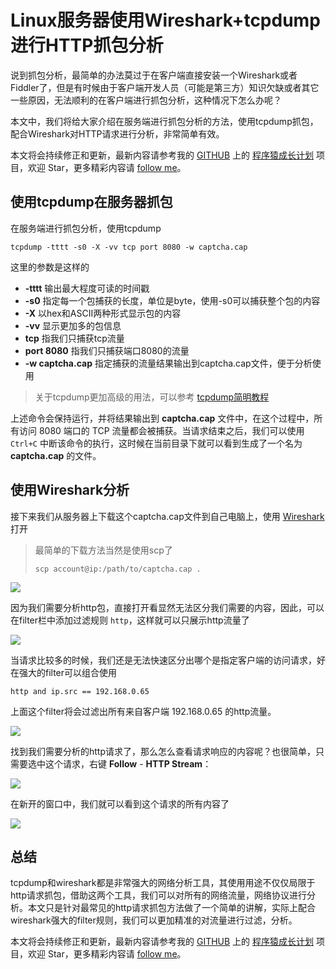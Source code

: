 # Linux服务器使用Wireshark+tcpdump进行HTTP抓包分析

说到抓包分析，最简单的办法莫过于在客户端直接安装一个Wireshark或者Fiddler了，但是有时候由于客户端开发人员（可能是第三方）知识欠缺或者其它一些原因，无法顺利的在客户端进行抓包分析，这种情况下怎么办呢？

本文中，我们将给大家介绍在服务端进行抓包分析的方法，使用tcpdump抓包，配合Wireshark对HTTP请求进行分析，非常简单有效。

本文将会持续修正和更新，最新内容请参考我的 [GITHUB](https://github.com/mylxsw) 上的 [程序猿成长计划](https://github.com/mylxsw/growing-up) 项目，欢迎 Star，更多精彩内容请 [follow me](https://github.com/mylxsw)。

## 使用tcpdump在服务器抓包

在服务端进行抓包分析，使用tcpdump

    tcpdump -tttt -s0 -X -vv tcp port 8080 -w captcha.cap

这里的参数是这样的

- **-tttt** 输出最大程度可读的时间戳
- **-s0** 指定每一个包捕获的长度，单位是byte，使用-s0可以捕获整个包的内容
- **-X** 以hex和ASCII两种形式显示包的内容
- **-vv** 显示更加多的包信息
- **tcp** 指我们只捕获tcp流量
- **port 8080** 指我们只捕获端口8080的流量
- **-w captcha.cap** 指定捕获的流量结果输出到captcha.cap文件，便于分析使用

> 关于tcpdump更加高级的用法，可以参考 [tcpdump简明教程][tcpdump-tutorial]

上述命令会保持运行，并将结果输出到 **captcha.cap** 文件中，在这个过程中，所有访问 8080 端口的 TCP 流量都会被捕获。当请求结束之后，我们可以使用 `Ctrl+C` 中断该命令的执行，这时候在当前目录下就可以看到生成了一个名为 **captcha.cap** 的文件。

## 使用Wireshark分析

接下来我们从服务器上下载这个captcha.cap文件到自己电脑上，使用 [Wireshark][wireshark] 打开

> 最简单的下载方法当然是使用scp了
> 
>     scp account@ip:/path/to/captcha.cap .

![](https://oayrssjpa.qnssl.com/15317212624721.jpg)

因为我们需要分析http包，直接打开看显然无法区分我们需要的内容，因此，可以在filter栏中添加过滤规则 `http`，这样就可以只展示http流量了

![](https://oayrssjpa.qnssl.com/15317213481535.jpg)

当请求比较多的时候，我们还是无法快速区分出哪个是指定客户端的访问请求，好在强大的filter可以组合使用

    http and ip.src == 192.168.0.65    

上面这个filter将会过滤出所有来自客户端 192.168.0.65 的http流量。

![](https://oayrssjpa.qnssl.com/15317215272868.jpg)

找到我们需要分析的http请求了，那么怎么查看请求响应的内容呢？也很简单，只需要选中这个请求，右键 **Follow** - **HTTP Stream**：

![](https://oayrssjpa.qnssl.com/15317216039417.jpg)

在新开的窗口中，我们就可以看到这个请求的所有内容了

![](https://oayrssjpa.qnssl.com/15317217869717.jpg)


## 总结

tcpdump和wireshark都是非常强大的网络分析工具，其使用用途不仅仅局限于http请求抓包，借助这两个工具，我们可以对所有的网络流量，网络协议进行分析。本文只是针对最常见的http请求抓包方法做了一个简单的讲解，实际上配合wireshark强大的filter规则，我们可以更加精准的对流量进行过滤，分析。

本文将会持续修正和更新，最新内容请参考我的 [GITHUB](https://github.com/mylxsw) 上的 [程序猿成长计划](https://github.com/mylxsw/growing-up) 项目，欢迎 Star，更多精彩内容请 [follow me](https://github.com/mylxsw)。

[wireshark]: https://www.wireshark.org/#download
[tcpdump-tutorial]: https://github.com/mylxsw/growing-up/blob/master/doc/tcpdump%E7%AE%80%E6%98%8E%E6%95%99%E7%A8%8B.md
